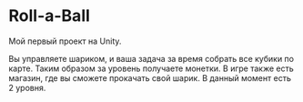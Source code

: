 # Roll-a-Ball
Мой первый проект на Unity.

Вы управляете шариком, и ваша задача за время собрать все кубики по карте. Таким образом за уровень получаете монетки.
В игре также есть магазин, где вы сможете прокачать свой шарик.
В данный момент есть 2 уровня.
